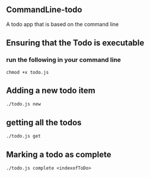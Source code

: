 **CommandLine-todo**
------------------
A todo app that is based on the command line
## Ensuring that the Todo is executable
 ### run the following in your command line
  `chmod +x todo.js `
## Adding a new todo item
```./todo.js new```
## getting all the todos 
```./todo.js get ```
## Marking a todo as complete
``` ./todo.js complete <indexofToDo> ```
